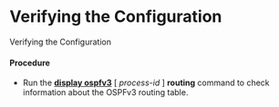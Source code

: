 Verifying the Configuration
===========================

Verifying the Configuration

#### Procedure

* Run the [**display ospfv3**](cmdqueryname=display+ospfv3) [ *process-id* ] **routing** command to check information about the OSPFv3 routing table.